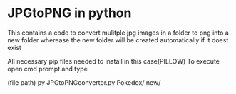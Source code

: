 # JPGtoPNG in python

This contains a code to convert mulitple jpg images in a folder to png into a new folder wherease the new folder will be created automatically if it doest exist

All necessary pip files needed to install in this case(PILLOW)
To execute open cmd prompt and type

(file path) py JPGtoPNGconvertor.py Pokedox/ new/
